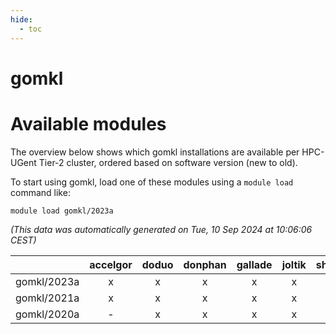 ```yaml
---
hide:
  - toc
---
```


gomkl
=====

# Available modules


The overview below shows which gomkl installations are available per HPC-UGent Tier-2 cluster, ordered based on software version (new to old).

To start using gomkl, load one of these modules using a `module load` command like:

```shell
module load gomkl/2023a
```

*(This data was automatically generated on Tue, 10 Sep 2024 at 10:06:06 CEST)*  

| |accelgor|doduo|donphan|gallade|joltik|shinx|skitty|
| :---: | :---: | :---: | :---: | :---: | :---: | :---: | :---: |
|gomkl/2023a|x|x|x|x|x|x|x|
|gomkl/2021a|x|x|x|x|x|-|x|
|gomkl/2020a|-|x|x|x|x|-|x|
